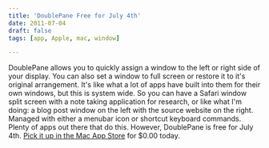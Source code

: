 ```yaml
---
title: 'DoublePane Free for July 4th'
date: 2011-07-04
draft: false
tags: [app, Apple, mac, window]

---
```


DoublePane allows you to quickly assign a window to the left or right side of your display. You can also set a window to full screen or restore it to it's original arrangement. It's like what a lot of apps have built into them for their own windows, but this is system wide. So you can have a Safari window split screen with a note taking application for research, or like what I'm doing: a blog post window on the left with the source website on the right. Managed with either a menubar icon or shortcut keyboard commands. Plenty of apps out there that do this. However, DoublePane is free for July 4th. [Pick it up in the Mac App Store](http://click.linksynergy.com/fs-bin/stat?id=6PFrOqNV4B8&offerid=146261&type=3&subid=0&tmpid=1826&RD_PARM1=http%253A%252F%252Fitunes.apple.com%252Fca%252Fapp%252Fdoublepane%252Fid409737246%253Fmt%253D12%2526uo%253D4%2526partnerId%253D30) for $0.00 today.